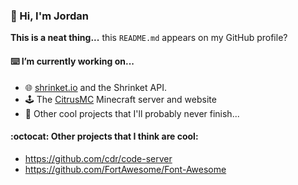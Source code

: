### :wave: Hi, I'm Jordan

**This is a neat thing...** this `README.md` appears on my GitHub profile?

#### :keyboard: I’m currently working on...
* :globe_with_meridians: [shrinket.io](https://shrinket.io) and the Shrinket API.
* :joystick: The [CitrusMC](https://citrusmc.net) Minecraft server and website
* :grimacing: Other cool projects that I'll probably never finish...

#### :octocat: Other projects that I think are cool:
* https://github.com/cdr/code-server
* https://github.com/FortAwesome/Font-Awesome
